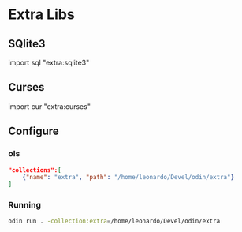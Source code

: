 # Extra Libs

## SQlite3
import sql "extra:sqlite3"

## Curses
import cur "extra:curses"

## Configure
### ols 
```json
"collections":[
    {"name": "extra", "path": "/home/leonardo/Devel/odin/extra"}
]
```
### Running
```sh
odin run . -collection:extra=/home/leonardo/Devel/odin/extra
```


